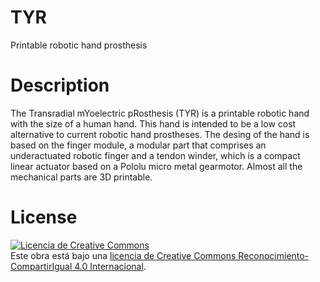 # TYR
Printable robotic hand prosthesis

# Description
The Transradial mYoelectric pRosthesis (TYR) is a printable robotic hand with the size of a human hand. This hand is intended to be a low cost alternative to current robotic hand prostheses. The desing of the hand is based on the finger module, a modular part that comprises an underactuated robotic finger and a tendon winder, which is a compact linear actuator based on a Pololu micro metal gearmotor. Almost all the mechanical parts are 3D printable.

# License
<a rel="license" href="http://creativecommons.org/licenses/by-sa/4.0/"><img alt="Licencia de Creative Commons" style="border-width:0" src="https://i.creativecommons.org/l/by-sa/4.0/88x31.png" /></a><br />Este obra está bajo una <a rel="license" href="http://creativecommons.org/licenses/by-sa/4.0/">licencia de Creative Commons Reconocimiento-CompartirIgual 4.0 Internacional</a>.
